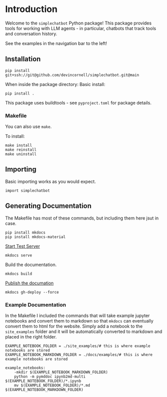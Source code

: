 # Introduction

Welcome to the `simplechatbot` Python package! This package provides tools for working with LLM agents - in particular, chatbots that track tools and conversation history.

See the examples in the navigation bar to the left!


## Installation

```
pip install git+ssh://git@github.com/devincornell/simplechatbot.git@main
```

When inside the package directory: Basic install: 

```pip install .```

This package uses buildtools - see `pyproject.toml` for package details.

### Makefile

You can also use `make`.

To install: 

```
make install
make reinstall
make uninstall
```

## Importing

Basic importing works as you would expect.

```import simplechatbot```


## Generating Documentation

The Makefile has most of these commands, but including them here jsut in case.

```
pip install mkdocs
pip install mkdocs-material
```

[Start Test Server](https://squidfunk.github.io/mkdocs-material/creating-your-site/)

```
mkdocs serve
```

Build the documentation.

```
mkdocs build
```

[Publish the documation](https://squidfunk.github.io/mkdocs-material/publishing-your-site/)

```
mkdocs gh-deploy --force
```

### Example Documentation

In the Makefile I included the commands that will take example jupyter notebooks and convert them to markdown so that `mkdocs` can eventually convert them to html for the website. Simply add a notebook to the `site_examples` folder and it will be automatically converted to markdown and placed in the right folder.

```
EXAMPLE_NOTEBOOK_FOLDER = ./site_examples/# this is where example notebooks are stored
EXAMPLE_NOTEBOOK_MARKDOWN_FOLDER = ./docs/examples/# this is where example notebooks are stored

example_notebooks:
	-mkdir $(EXAMPLE_NOTEBOOK_MARKDOWN_FOLDER)
	python -m pymddoc ipynb2md-multi $(EXAMPLE_NOTEBOOK_FOLDER)/*.ipynb
	mv $(EXAMPLE_NOTEBOOK_FOLDER)/*.md $(EXAMPLE_NOTEBOOK_MARKDOWN_FOLDER)
```

